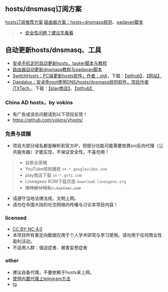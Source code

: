 ## hosts/dnsmasq订阅方案
 [hosts订阅推荐方案](https://github.com/sy618/hosts/blob/master/md/hosts%E8%AE%A2%E9%98%85%E6%96%B9%E6%A1%88.md)
 [路由器方案：hosts+dnsmasq规则](https://github.com/sy618/hosts/tree/master/dnsmasq)、[padavan脚本](https://github.com/sy618/hosts/blob/master/dnsmasq/sh/padavan%E5%9B%BA%E4%BB%B6%E8%84%9A%E6%9C%AC.md)
> - [安全性问题？建议先看看](https://github.com/sy618/hosts/tree/master/dnsmasq/%E5%AE%89%E5%85%A8%E9%97%AE%E9%A2%98)

## 自动更新hosts/dnsmasq、工具
* [安卓手机定时自动更新hosts，tasker脚本与教程](https://github.com/sy618/hosts/tree/master/%E5%AE%89%E5%8D%93%E8%87%AA%E5%8A%A8%E6%9B%B4%E6%96%B0hosts)
* [路由器自动更新dnsmasq教程与padavan脚本](https://github.com/sy618/hosts/blob/master/dnsmasq/dnsmasq%E8%AF%B4%E6%98%8E.md)
* [SwitchHosts：PC端更新hosts软件，作者：oldj](https://github.com/oldj/SwitchHosts/blob/master/README.md)，下载：[【github】](https://github.com/oldj/SwitchHosts/releases)、[【网站】](https://oldj.github.io/SwitchHosts)
* [Daedalus：安卓免root使用DNS/hosts/dnsmasq规则软件，项目作者iTXTech ](https://github.com/iTXTech/Daedalus)。下载：[【play商店】](https://play.google.com/store/apps/details?id=org.itxtech.daedalus)、[【github】](https://github.com/iTXTech/Daedalus/releases)

### China AD hosts，by vokins
* 有广告或误杀问题请到以下项目反馈！
* https://github.com/vokins/yhosts/

### 免责与提醒
* 项目大部分域名都是解析到官方IP，但部分功能可能需要依靠sni反向代理（公共服务器）才能实现，不保证安全性。不喜勿用！
> - 谷歌全家桶
> - YouTube视频播放 `sn-*.googlevideo.com`
> - play商店下载 `sn-*.gvt1.com`
> - Lineageos ROM下载页面 `download.lineageos.org`
> - ~~推特部分域名`*.twitter.com`~~
* 请遵守当地法律法规，文明上网。
* 请勿在中国大陆的社交网络内传播与讨论本项目内容！

### licensed
* [CC BY-NC 4.0](https://creativecommons.org/licenses/by-nc/4.0/deed.zh)
* 本项目所有重定向数据仅用于个人学术研究与学习使用。请勿用于任何商业性盈利活动。
* 不适用人群：强迫症者、被害妄想症者

### other
* 建议自备代理，不要依赖于hosts来上网。
* [使用内置代理上telegram方法](https://github.com/sy618/hosts/blob/master/md/telegram.md)
* [tg](https://t.me/adfqhosts)
